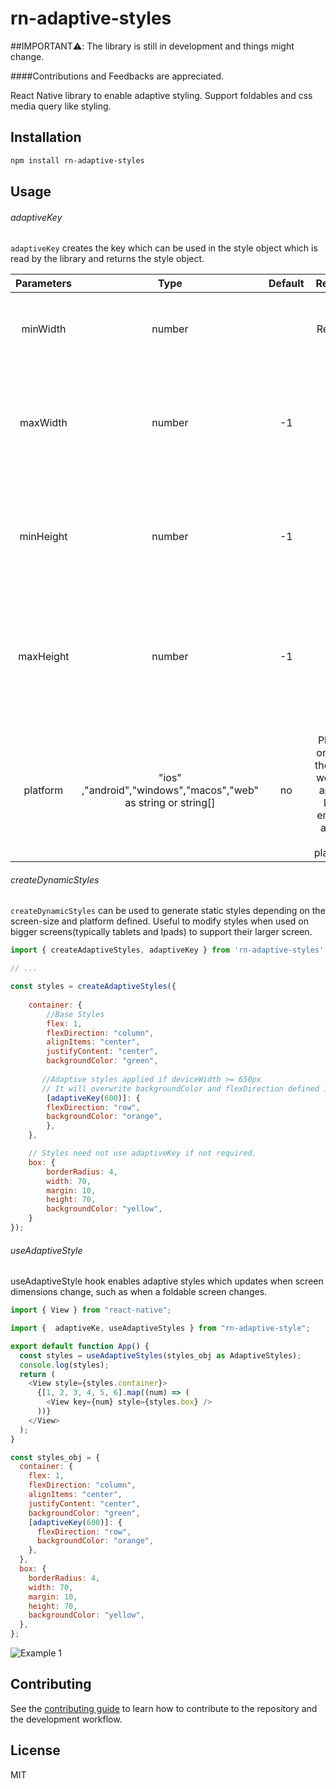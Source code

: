 # rn-adaptive-styles

##IMPORTANT:warning:: The library is still in development and things might change. 

####Contributions and Feedbacks are appreciated.

React Native library to enable adaptive styling. Support foldables and css media query like styling. 

## Installation

```sh
npm install rn-adaptive-styles
```

## Usage


###### adaptiveKey

`adaptiveKey` creates the key which can be used in the style object which is read by the library and returns the style object.

|Parameters|Type|Default|Required|Description|
|:---:|:---:|:---:|:---:|:---:|
|minWidth|number||Required|Min Width at which the styles should be applied `minWidth >= DeviceWidth` |
|maxWidth|number|-1| No|Max Width till the style will be applied such as `maxWidh < DeviceWidth`. Use `-1` to ignore the value|
|minHeight|number|-1|No|Min Height at which the styles should be applied `minHeight >= DeviceHeight`. Use `-1` to ignore the value |
|maxHeight|number|-1|No|Max Height till the style will be applied such as `maxHeight < DeviceHeight`. Use `-1` to ignore the value|
|platform|"ios" ,"android","windows","macos","web" as string or string[] |no|The Platform on which the styles would be applied. Leave empty to apply it on all platforms. |


###### createDynamicStyles 

`createDynamicStyles` can be used to generate static styles depending on the screen-size and platform defined. Useful to modify styles when used on bigger screens(typically tablets and Ipads) to support their larger screen.

```js
import { createAdaptiveStyles, adaptiveKey } from 'rn-adaptive-styles';

// ...

const styles = createAdaptiveStyles({
            
    container: {
        //Base Styles
        flex: 1,
        flexDirection: "column",
        alignItems: "center",
        justifyContent: "center",
        backgroundColor: "green",
       
       //Adaptive styles applied if deviceWidth >= 650px
       // It will overwrite backgroundColor and flexDirection defined in base styles
        [adaptiveKey(600)]: {
        flexDirection: "row",
        backgroundColor: "orange",
        },
    },

    // Styles need not use adaptiveKey if not required.
    box: {
        borderRadius: 4,
        width: 70,
        margin: 10,
        height: 70,
        backgroundColor: "yellow",
    }
});

```

###### useAdaptiveStyle

useAdaptiveStyle hook enables adaptive styles which updates when screen dimensions change, such as when a foldable screen changes.


```js
import { View } from "react-native";

import {  adaptiveKe, useAdaptiveStyles } from "rn-adaptive-style";

export default function App() {
  const styles = useAdaptiveStyles(styles_obj as AdaptiveStyles);
  console.log(styles);
  return (
    <View style={styles.container}>
      {[1, 2, 3, 4, 5, 6].map((num) => (
        <View key={num} style={styles.box} />
      ))}
    </View>
  );
}

const styles_obj = {
  container: {
    flex: 1,
    flexDirection: "column",
    alignItems: "center",
    justifyContent: "center",
    backgroundColor: "green",
    [adaptiveKey(600)]: {
      flexDirection: "row",
      backgroundColor: "orange",
    },
  },
  box: {
    borderRadius: 4,
    width: 70,
    margin: 10,
    height: 70,
    backgroundColor: "yellow",
  },
};


```
![Example 1]( ./static/example1.gif)


## Contributing

See the [contributing guide](CONTRIBUTING.md) to learn how to contribute to the repository and the development workflow.

## License

MIT